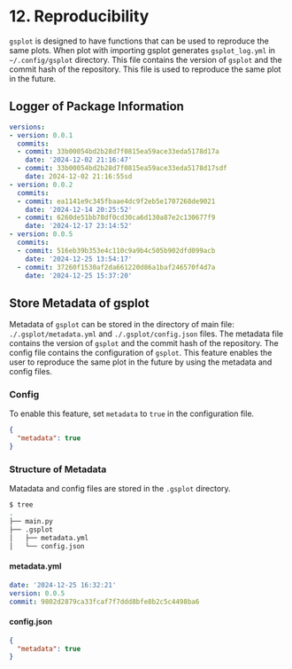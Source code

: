 # 12. Reproducibility

`gsplot` is designed to have functions that can be used to reproduce the same plots. When plot with importing gsplot generates `gsplot_log.yml` in `~/.config/gsplot` directory. This file contains the version of `gsplot` and the commit hash of the repository. This file is used to reproduce the same plot in the future.

## Logger of Package Information

```yaml
versions:
- version: 0.0.1
  commits:
  - commit: 33b00054bd2b28d7f0815ea59ace33eda5178d17a
    date: '2024-12-02 21:16:47'
  - commit: 33b00054bd2b28d7f0815ea59ace33eda5178d17sdf
    date: 2024-12-02 21:16:55sd
- version: 0.0.2
  commits:
  - commit: ea1141e9c345fbaae4dc9f2eb5e1707268de9021
    date: '2024-12-14 20:25:52'
  - commit: 6260de51bb78df0cd30ca6d130a87e2c130677f9
    date: '2024-12-17 23:14:52'
- version: 0.0.5
  commits:
  - commit: 516eb39b353e4c110c9a9b4c505b902dfd099acb
    date: '2024-12-25 13:54:17'
  - commit: 37260f1530af2da661220d86a1baf246570f4d7a
    date: '2024-12-25 15:37:20'
```

## Store Metadata of gsplot

Metadata of `gsplot` can be stored in the directory of main file: `./.gsplot/metadata.yml` and `./.gsplot/config.json` files. The metadata file contains the version of `gsplot` and the commit hash of the repository. The config file contains the configuration of `gsplot`. This feature enables the user to reproduce the same plot in the future by using the metadata and config files.

### Config

To enable this feature, set `metadata` to `true` in the configuration file.

```json
{
  "metadata": true
}
```

### Structure of Metadata

Matadata and config files are stored in the `.gsplot` directory.

```bash
$ tree
.
├── main.py
├── .gsplot
│   ├── metadata.yml
│   └── config.json
```

#### metadata.yml

```yaml
date: '2024-12-25 16:32:21'
version: 0.0.5
commit: 9802d2879ca33fcaf7f7ddd8bfe8b2c5c4498ba6
```

#### config.json

```json
{
  "metadata": true
}
```
